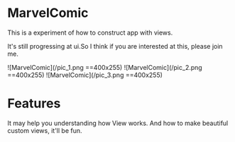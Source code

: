 # MarvelComic
This is a experiment of how to construct app with views.



It's still progressing at ui.So I think if you are interested at this, please join me.


![MarvelComic](/pic_1.png ==400x255)
![MarvelComic](/pic_2.png ==400x255)
![MarvelComic](/pic_3.png ==400x255)

Features
===
It may help you understanding how View works. And how to make beautiful custom views, it'll be fun.

